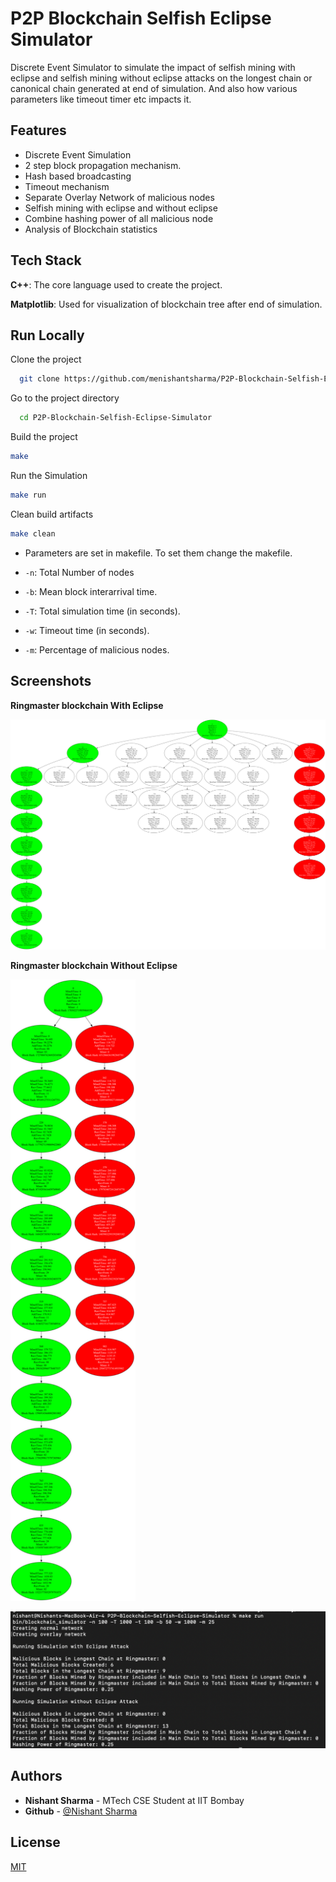 
# P2P Blockchain Selfish Eclipse Simulator

Discrete Event Simulator to simulate the impact of selfish mining with eclipse and selfish mining without eclipse attacks on the longest chain or canonical chain generated at end of simulation. And also how various parameters like timeout timer etc impacts it.


## Features

- Discrete Event Simulation 
- 2 step block propagation mechanism.
- Hash based broadcasting
- Timeout mechanism
- Separate Overlay Network of malicious nodes
- Selfish mining with eclipse and without eclipse
- Combine hashing power of all malicious node
- Analysis of Blockchain statistics
## Tech Stack

**C++**: The core language used to create the project.

**Matplotlib**: Used for visualization of blockchain tree after end of simulation.  

## Run Locally

Clone the project

```bash
  git clone https://github.com/menishantsharma/P2P-Blockchain-Selfish-Eclipse-Simulator
```

Go to the project directory

```bash
  cd P2P-Blockchain-Selfish-Eclipse-Simulator
```

Build the project

```bash
make
```

Run the Simulation

```bash
make run
```

Clean build artifacts

```bash
make clean
```

- Parameters are set in makefile. To set them change the makefile.

-  `-n`: Total Number of nodes
- `-b`: Mean block interarrival time.
- `-T`: Total simulation time (in seconds).
- `-w`: Timeout time (in seconds).
- `-m`: Percentage of malicious nodes.

## Screenshots

**Ringmaster blockchain With Eclipse**

![WithEclipse](assets/0_with_eclipse.png)

**Ringmaster blockchain Without Eclipse**

<img src="assets/0_without_eclipse.png" alt="assets/0_without_eclipse.png" width="200"/>

![ResultImg](assets/resultimg.png)

## Authors

- **Nishant Sharma** - MTech CSE Student at IIT Bombay
- **Github** - [@Nishant Sharma](https://github.com/menishantsharma)


## License

[MIT](https://choosealicense.com/licenses/mit/)
